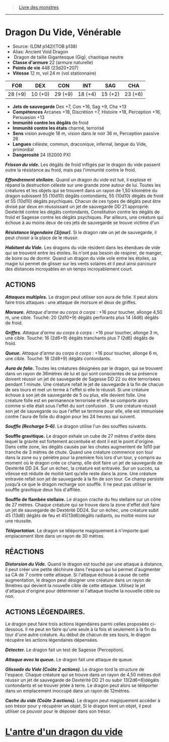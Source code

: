 ﻿> [Livre des monstres](tome_of_beasts.md)

---

# Dragon Du Vide, Vénérable

- Source: (LDM p142)(TOB p138)
- Alias: Ancient Void Dragon
-  Dragon de taille Gigantesque (Gig), chaotique neutre
- **Classe d'armure** 22 (armure naturelle)
- **Points de vie** 448 (23d20+207)
- **Vitesse** 12 m, vol 24 m (vol stationnaire)

|FOR|DEX|CON|INT|SAG|CHA|
|---|---|---|---|---|---|
|28 (+9)|10 (+0)|29 (+9)|18 (+4)|15 (+2)|23 (+6)|

- **Jets de sauvegarde** Dex +7, Con +16, Sag +9, Cha +13
- **Compétences** Arcanes +18, Discrétion +7, Histoire +18, Perception +16, Persuasion +13
- **Immunité contre les dégâts** de froid
- **Immunité contre les états** charmé, terrorisé
- **Sens** vision aveugle 18 m, vision dans le noir 36 m, Perception passive 26
- **Langues** céleste, commun, draconique, infernal, langue du Vide, primordial
- **Dangerosité** 24 (62000 PX)

**_Frisson du vide._** Les dégâts de froid infligés par le dragon du vide passent outre la résistance au froid, mais pas l'immunité contre le froid.

**_Effondrement stellaire._** Quand un dragon du vide est tué, il explose et répand la destruction céleste sur une grande zone autour de lui. Toutes les créatures et les objets qui se trouvent dans un rayon de 1,50 kilomètre du dragon subissent 55 (10d10) dégâts contondants, 55 (10d10) dégâts de froid et 55 (10d10) dégâts psychiques. Chacun de ces types de dégâts peut être divisé par deux en réussissant un jet de sauvegarde DD 21 approprié: Dextérité contre les dégâts contondants, Constitution contre les dégâts de froid et Sagesse contre les dégâts psychiques. Par ailleurs, une créature qui échoue à au moins deux de ces jets de sauvegarde se trouve victime d'un

**_Résistance légendaire (3/jour)._** Si le dragon rate un jet de sauvegarde, il peut choisir à la place de le réussir.

**_Habitant du Vide._** Les dragons du vide résident dans les étendues de vide qui se trouvent entre les étoiles. Ils n'ont pas besoin de respirer, de manger, de boire ou de dormir. Quand un dragon du vide vole entre les étoiles, sa magie lui permet de glisser sur les vents solaires et il peut ainsi parcourir des distances incroyables en un temps incroyablement court.

## ACTIONS

**_Attaques multiples._** Le dragon peut utiliser son aura de folie. Il peut alors faire trois attaques : une attaque de morsure et deux de griffes.

**_Morsure._** _Attaque d'arme au corps à corps :_ +16 pour toucher, allonge 4,50 m, une cible. Touché: 20 (2d10+9) dégâts perforants plus 14 (4d6) dégâts de froid.

**_Griffes._** _Attaque d'arme au corps à corps :_ +16 pour toucher, allonge 3 m, une cible. Touché: 16 (2d6+9) dégâts tranchants plus 7 (2d6) dégâts de froid.

**_Queue._** _Attaque d'arme au corps à corps :_ +16 pour toucher, allonge 6 m, une cible. Touché: 18 (2d8+9) dégâts contondants.

**_Aura de folie._** Toutes les créatures désignées par le dragon, qui se trouvent dans un rayon de 36mètres de lui et qui sont conscientes de sa présence doivent réussir un jet de sauvegarde de Sagesse DD 22 ou être terrorisées pendant 1 minute. Une créature refait le jet de sauvegarde à la fin de chacun de ses tours et met un terme à l'effet si elle le réussit. Si une créature échoue à son jet de sauvegarde de 5 ou plus, elle devient folle. Une créature folle est en permanence terrorisée et elle se comporte alors comme si elle était sous l'effet du sort confusion . Si une créature réussit son jet de sauvegarde ou que l'effet se termine pour elle, elle est immunisée contre l'aura de folie du dragon pour les 24 heures qui suivent.

**_Souffle (Recharge 5–6)._** Le dragon utilise l'un des souffles suivants.

**Souffle gravitique.** Le dragon exhale un cube de 27 mètres d'arête dans lequel la gravité est fortement accentuée et dont il est le point d'origine. Dans cette zone, les dégâts causés par les chutes augmentent de 1d10 par tranche de 3 mètres de chute. Quand une créature commence son tour dans la zone ou y pénètre pour la première fois lors d'un tour, y compris au moment où le dragon crée ce champ, elle doit faire un jet de sauvegarde de Dextérité DD 24. Sur un échec, la créature est entravée. Sur un succès, sa vitesse est réduite de moitié tant qu'elle reste dans la zone. Une créature entravée refait son jet de sauvegarde à la fin de son tour. Ce champ persiste jusqu'à ce que le dragon recharge son souffle. Il ne peut pas utiliser le souffle gravitique deux fois d'affilée.

**Souffle de flambée stellaire.** Le dragon crache du feu stellaire sur un cône de 27 mètres. Chaque créature qui se trouve dans la zone d'effet doit faire un jet de sauvegarde de Dextérité DD24. Sur un échec, une créature subit 45 (13d6) dégâts de feu et 45(13d6)dégâts radiants, ou moitié moins sur une réussite.

**_Téléportation._** Le dragon se téléporte magiquement à n'importe quel emplacement libre dans un rayon de 30 mètres.

## RÉACTIONS

**_Distorsion du Vide._** Quand le dragon est touché par une attaque à distance, il peut créer une petite déchirure dans l'espace qui lui permet d'augmenter sa CA de 7 contre cette attaque. Si l'attaque échoue à cause de cette augmentation, le dragon peut désigner une créature dans un rayon de 9mètres qui devient la nouvelle cible de cette attaque. Utilisez le jet d'attaque d'origine pour déterminer si l'attaque touche la nouvelle cible ou non.

## ACTIONS LÉGENDAIRES.

Le dragon peut faire trois actions légendaires parmi celles proposées ci-dessous. Il ne peut en faire qu'une seule à la fois et seulement à la fin du tour d'une autre créature. Au début de chacun de ses tours, le dragon récupère les actions légendaires dépensées.

**_Détecter._** Le dragon fait un test de Sagesse (Perception).

**_Attaque avec la queue._** Le dragon fait une attaque de queue.

**_Glissade du Vide (Coûte 2 actions)._**  Le dragon tord la structure de l'espace. Chaque créature qui se trouve dans un rayon de 4,50 mètres doit réussir un jet de sauvegarde de Dextérité DD 21 ou subir 13(2d6+6)dégâts contondants et se trouver jetée à terre. Le dragon peut alors se téléporter dans un emplacement inoccupé dans un rayon de 12mètres.

**_Cache du vide (Coûte 3 actions)._** Le dragon peut magiquement accéder à son trésor pour y récupérer un objet. Si le dragon tient un objet, il peut utiliser ce pouvoir pour le déposer dans son trésor.

# [L'antre d'un dragon du vide](tome_of_beasts_lantre_dun_dragon_du_vide.md)

